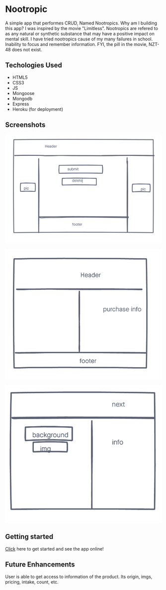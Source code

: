 # Nootropic

A simple app that performes CRUD, Named Nootropics. Why am I building this app? I was inspired by the movie "Limitless". Nootropics are refered to as any natural or synthetic substance that may have a positive impact on mental skill. I have tried nootropics cause of my many failures in school. Inability to focus and remember information. FYI, the pill in the movie, NZT-48 does not exist.

## Techologies Used
- HTML5
- CSS3
- JS
- Mongoose
- Mongodb
- Express
- Heroku (for deployment)

## Screenshots

![wireframe 1](./imgs/wireframe1.png)

![wireframe 2](./imgs/wireframe2.png)

![wireframe 3](./imgs/wireframe3.png)

## Getting started

[Click](https://nootropics-app.herokuapp.com/nootropics/new/) here to get started and see the app online!


## Future Enhancements
User is able to get access to information of the product. Its origin, imgs, pricing, intake, count, etc. 
